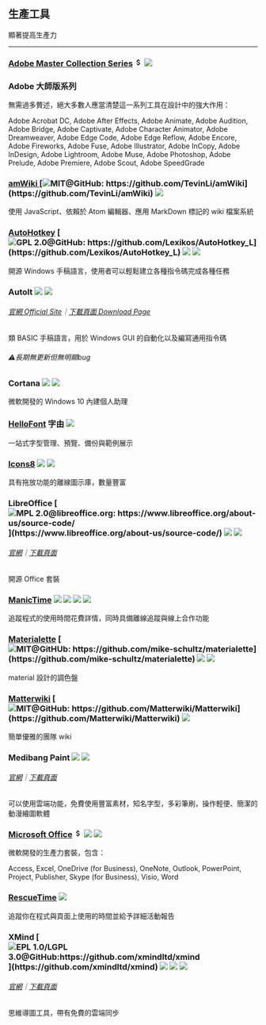 ## 生產工具

顯著提高生產力

---

### [Adobe Master Collection Series](https://www.adobe.com/creativecloud.html) ![](../assets/money.png) ![](../assets/earth-globe.png)

### Adobe 大師版系列

無需過多贅述，絕大多數人應當清楚這一系列工具在設計中的強大作用：

Adobe Acrobat DC, Adobe After Effects, Adobe Animate, Adobe Audition, Adobe Bridge, Adobe Captivate, Adobe Character Animator, Adobe Dreamweaver, Adobe Edge Code, Adobe Edge Reflow, Adobe Encore, Adobe Fireworks, Adobe Fuse, Adobe Illustrator, Adobe InCopy, Adobe InDesign, Adobe Lightroom, Adobe Muse, Adobe Photoshop, Adobe Prelude, Adobe Premiere, Adobe Scout, Adobe SpeedGrade

### [amWiki ](https://github.com/TevinLi/amWiki)[![](../assets/open-source-icon.png "MIT@GitHub: https://github.com/TevinLi/amWiki")](https://github.com/TevinLi/amWiki) ![](../assets/united-states.png)

使用 JavaScript、依賴於 Atom 編輯器、應用 MarkDown 標記的 wiki 檔案系統

### [AutoHotkey](https://www.autohotkey.com/) [![](../assets/open-source-icon.png "GPL 2.0@GitHub: https://github.com/Lexikos/AutoHotkey_L")](https://github.com/Lexikos/AutoHotkey_L) ![](../assets/earth-globe.png) ![](../assets/usb.png)

開源 Windows 手稿語言，使用者可以輕鬆建立各種指令碼完成各種任務

### AutoIt ![](../assets/united-states.png) ![](../assets/usb.png)

###### [官網 Official Site](https://www.autoitscript.com/site/autoit/)｜[下載頁面 Download Page](https://www.autoitscript.com/site/autoit/downloads/)

類 BASIC 手稿語言，用於 Windows GUI 的自動化以及編寫通用指令碼

###### ⚠長期無更新但無明顯bug

### Cortana ![](../assets/earth-globe.png) ![](../assets/multi_platform.png)

微軟開發的 Windows 10 內建個人助理

### [HelloFont](http://www.hellofont.cn/index.php) 字由 ![](../assets/china.png)

一站式字型管理、預覽、備份與範例展示

### [Icons8](https://icons8.com/app) ![](../assets/united-states.png) ![](../assets/multi_platform.png)

具有拖放功能的離線圖示庫，數量豐富

### LibreOffice [![](../assets/open-source-icon.png "MPL 2.0@libreoffice.org: https://www.libreoffice.org/about-us/source-code/")](https://www.libreoffice.org/about-us/source-code/) ![](../assets/earth-globe.png) ![](../assets/multi_platform.png)

###### [官網](https://www.libreoffice.org/)｜[下載頁面](https://www.libreoffice.org/download/download/)

開源 Office 套裝

### [ManicTime](http://www.manictime.com/) ![](../assets/china.png) ![](../assets/hong-kong.png) ![](../assets/united-states.png) ![](../assets/usb.png)

追蹤程式的使用時間花費詳情，同時具備離線追蹤與線上合作功能

### [Materialette](http://mikeschultz.xyz/materialette/) [![](../assets/open-source-icon.png "MIT@GitHUb: https://github.com/mike-schultz/materialette")](https://github.com/mike-schultz/materialette) ![](../assets/earth-globe.png) ![](../assets/usb.png)

material 設計的調色盤

### [Matterwiki](http://matterwiki.com/) [![](../assets/open-source-icon.png "MIT@GitHub: https://github.com/Matterwiki/Matterwiki")](https://github.com/Matterwiki/Matterwiki) ![](../assets/earth-globe.png)

簡單優雅的團隊 wiki

### Medibang Paint ![](../assets/earth-globe.png) ![](../assets/multi_platform.png)

###### [官網](https://medibangpaint.com/zh_CN/)｜[下載頁面](https://medibangpaint.com/zh_CN/app-download/)

可以使用雲端功能，免費使用豐富素材，知名字型，多彩筆刷，操作輕便、簡潔的動漫繪圖軟體

### [Microsoft Office](http://www.office.com) ![](../assets/money.png) ![](../assets/earth-globe.png) ![](../assets/multi_platform.png)

微軟開發的生產力套裝，包含：

Access, Excel, OneDrive \(for Business\), OneNote, Outlook, PowerPoint, Project, Publisher, Skype \(for Business\), Visio, Word

### [RescueTime](https://team.rescuetime.com/) ![](../assets/earth-globe.png)

追蹤你在程式與頁面上使用的時間並給予詳細活動報告

### XMind [![](../assets/open-source-icon.png "EPL 1.0/LGPL 3.0@GitHub:https://github.com/xmindltd/xmind")](https://github.com/xmindltd/xmind) ![](../assets/earth-globe.png) ![](../assets/usb.png) ![](../assets/multi_platform.png)

###### [官網](http://www.xmind.net/)｜[下載頁面](http://www.xmind.net/download/win/)

思維導圖工具，帶有免費的雲端同步
